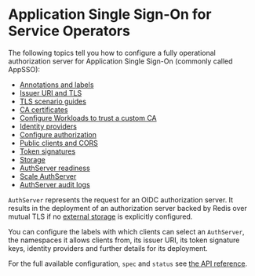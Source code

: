 # Application Single Sign-On for Service Operators

The following topics tell you how to configure a fully operational authorization 
server for Application Single Sign-On (commonly called AppSSO):

- [Annotations and labels](./metadata.md)
- [Issuer URI and TLS](./issuer-uri-and-tls.md)
- [TLS scenario guides](./tls-scenario-guides.hbs.md)
- [CA certificates](./ca-certs.md)
- [Configure Workloads to trust a custom CA](./workload-trust-custom-ca.hbs.md)
- [Identity providers](./identity-providers.md)
- [Configure authorization](./configure-authorization.md)
- [Public clients and CORS](./cors.md)
- [Token signatures](./token-signature.md)
- [Storage](./storage.hbs.md)
- [AuthServer readiness](./readiness.md)
- [Scale AuthServer](./scale.md)
- [AuthServer audit logs](./audit-logs.md)

`AuthServer` represents the request for an OIDC authorization server. It results in the deployment of an authorization
server backed by Redis over mutual TLS if no [external storage](storage.hbs.md) is explicitly configured.

You can configure the labels with which clients can select an `AuthServer`, the namespaces it allows clients from,
its issuer URI, its token signature keys, identity providers and further details for its deployment.

For the full available configuration, `spec` and `status` see [the API reference](../crds/authserver.hbs.md).
